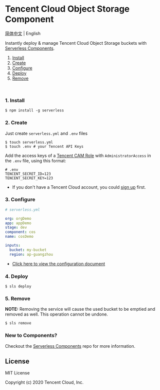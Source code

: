 # Tencent Cloud Object Storage Component

[简体中文](https://github.com/serverless-components/tencent-cos/tree/master/README.md) | English

Instantly deploy & manage Tencent Cloud Object Storage buckets with [Serverless Components](https://github.com/serverless/components).

1. [Install](#1-install)
2. [Create](#2-create)
3. [Configure](#3-configure)
4. [Deploy](#4-deploy)
5. [Remove](#5-remove)

&nbsp;

### 1. Install

```console
$ npm install -g serverless
```

### 2. Create

Just create `serverless.yml` and `.env` files

```console
$ touch serverless.yml
$ touch .env # your Tencent API Keys
```

Add the access keys of a [Tencent CAM Role](https://console.cloud.tencent.com/cam/capi) with `AdministratorAccess` in the `.env` file, using this format:

```
# .env
TENCENT_SECRET_ID=123
TENCENT_SECRET_KEY=123
```

- If you don't have a Tencent Cloud account, you could [sign up](https://intl.cloud.tencent.com/register) first.

### 3. Configure

```yml
# serverless.yml

org: orgDemo
app: appDemo
stage: dev
component: cos
name: cosDemo

inputs:
  bucket: my-bucket
  region: ap-guangzhou
```

- [Click here to view the configuration document](https://github.com/serverless-components/tencent-cos/tree/master/docs/configure.md)

### 4. Deploy

```
$ sls deploy
```

### 5. Remove

**NOTE:** Removing the service will cause the used bucket to be emptied and removed as well. This operation cannot be undone.

```
$ sls remove
```

### New to Components?

Checkout the [Serverless Components](https://github.com/serverless/components) repo for more information.

## License

MIT License

Copyright (c) 2020 Tencent Cloud, Inc.

